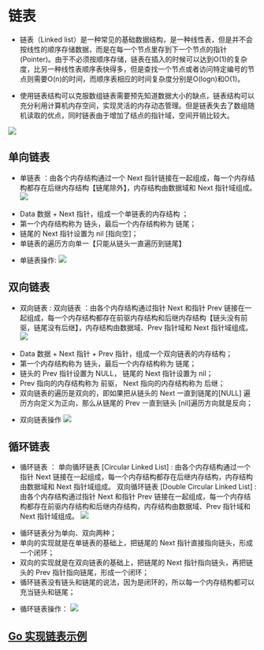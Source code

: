 # 链表
* 链表（Linked list）是一种常见的基础数据结构，是一种线性表，但是并不会按线性的顺序存储数据，而是在每一个节点里存到下一个节点的指针(Pointer)。由于不必须按顺序存储，链表在插入的时候可以达到O(1)的复杂度，比另一种线性表顺序表快得多，但是查找一个节点或者访问特定编号的节点则需要O(n)的时间，而顺序表相应的时间复杂度分别是O(logn)和O(1)。

* 使用链表结构可以克服数组链表需要预先知道数据大小的缺点，链表结构可以充分利用计算机内存空间，实现灵活的内存动态管理。但是链表失去了数组随机读取的优点，同时链表由于增加了结点的指针域，空间开销比较大。


![](https://github.com/taigacute/IMG/blob/master/Datastruct/linkedlist.png)

## 单向链表
 * 单链表 ：由各个内存结构通过一个 Next 指针链接在一起组成，每一个内存结构都存在后继内存结构【链尾除外】，内存结构由数据域和 Next 指针域组成。
 ![](https://github.com/taigacute/IMG/blob/master/Datastruct/singlelist.png)
 - Data 数据 + Next 指针，组成一个单链表的内存结构 ；
 - 第一个内存结构称为 链头，最后一个内存结构称为 链尾； 
 - 链尾的 Next 指针设置为 nil [指向空]；
 - 单链表的遍历方向单一【只能从链头一直遍历到链尾】
 * 单链表操作:
  ![](https://github.com/taigacute/IMG/blob/master/Datastruct/singlelistoperation.png)

## 双向链表
  * 双向链表 : 双向链表 ：由各个内存结构通过指针 Next 和指针 Prev 链接在一起组成，每一个内存结构都存在前驱内存结构和后继内存结构【链头没有前驱，链尾没有后继】，内存结构由数据域、Prev 指针域和 Next 指针域组成。
  ![](https://github.com/taigacute/IMG/blob/master/Datastruct/dblist.png)
  - Data 数据 + Next 指针 + Prev 指针，组成一个双向链表的内存结构；
  - 第一个内存结构称为 链头，最后一个内存结构称为 链尾；
  - 链头的 Prev 指针设置为 NULL， 链尾的 Next 指针设置为 nil；
  - Prev 指向的内存结构称为 前驱， Next 指向的内存结构称为 后继；
  - 双向链表的遍历是双向的，即如果把从链头的 Next 一直到链尾的[NULL] 遍历方向定义为正向，那么从链尾的 Prev 一直到链头 [nil]遍历方向就是反向；
  * 双向链表操作
  ![](https://github.com/taigacute/IMG/blob/master/Datastruct/doublelist.png)
## 循环链表
  * 循环链表 ： 单向循环链表 [Circular Linked List] : 由各个内存结构通过一个指针 Next 链接在一起组成，每一个内存结构都存在后继内存结构，内存结构由数据域和 Next 指针域组成。
双向循环链表 [Double Circular Linked List] : 由各个内存结构通过指针 Next 和指针 Prev 链接在一起组成，每一个内存结构都存在前驱内存结构和后继内存结构，内存结构由数据域、Prev 指针域和 Next 指针域组成。
![](https://github.com/taigacute/IMG/blob/master/Datastruct/%E5%BE%AA%E7%8E%AF%E9%93%BE%E8%A1%A8.png)
  - 循环链表分为单向、双向两种；
  - 单向的实现就是在单链表的基础上，把链尾的 Next 指针直接指向链头，形成一个闭环；
  - 双向的实现就是在双向链表的基础上，把链尾的 Next 指针指向链头，再把链头的 Prev 指针指向链尾，形成一个闭环；
  - 循环链表没有链头和链尾的说法，因为是闭环的，所以每一个内存结构都可以充当链头和链尾；
  * 循环链表操作：
  ![](https://github.com/taigacute/IMG/blob/master/Datastruct/%E5%BE%AA%E7%8E%AF%E9%93%BE%E8%A1%A8%E6%93%8D%E4%BD%9C.png)
## [Go 实现链表示例]()
